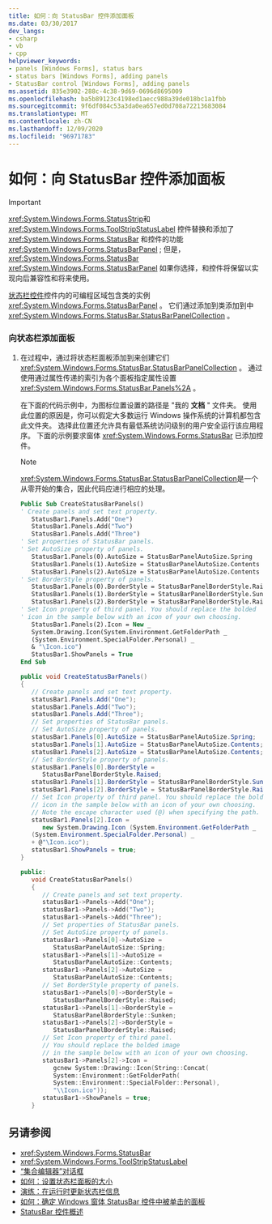 ```yaml
---
title: 如何：向 StatusBar 控件添加面板
ms.date: 03/30/2017
dev_langs:
- csharp
- vb
- cpp
helpviewer_keywords:
- panels [Windows Forms], status bars
- status bars [Windows Forms], adding panels
- StatusBar control [Windows Forms], adding panels
ms.assetid: 835e3902-288c-4c38-9d69-0696d8695009
ms.openlocfilehash: ba5b89123c4198ed1aecc988a39de018bc1a1fbb
ms.sourcegitcommit: 9f6df084c53a3da0ea657ed0d708a72213683084
ms.translationtype: MT
ms.contentlocale: zh-CN
ms.lasthandoff: 12/09/2020
ms.locfileid: "96971783"
---
```

# <a name="how-to-add-panels-to-a-statusbar-control"></a>如何：向 StatusBar 控件添加面板

> [!IMPORTANT]
> <xref:System.Windows.Forms.StatusStrip>和 <xref:System.Windows.Forms.ToolStripStatusLabel> 控件替换和添加了 <xref:System.Windows.Forms.StatusBar> 和控件的功能 <xref:System.Windows.Forms.StatusBarPanel> ; 但是， <xref:System.Windows.Forms.StatusBar> <xref:System.Windows.Forms.StatusBarPanel> 如果你选择，和控件将保留以实现向后兼容性和将来使用。  
  
 [状态栏控件](statusbar-control-windows-forms.md)控件内的可编程区域包含类的实例 <xref:System.Windows.Forms.StatusBarPanel> 。 它们通过添加到类添加到中 <xref:System.Windows.Forms.StatusBar.StatusBarPanelCollection> 。  
  
### <a name="to-add-panels-to-a-status-bar"></a>向状态栏添加面板  
  
1. 在过程中，通过将状态栏面板添加到来创建它们 <xref:System.Windows.Forms.StatusBar.StatusBarPanelCollection> 。 通过使用通过属性传递的索引为各个面板指定属性设置 <xref:System.Windows.Forms.StatusBar.Panels%2A> 。  
  
     在下面的代码示例中，为图标位置设置的路径是 "我的 **文档** " 文件夹。 使用此位置的原因是，你可以假定大多数运行 Windows 操作系统的计算机都包含此文件夹。 选择此位置还允许具有最低系统访问级别的用户安全运行该应用程序。 下面的示例要求窗体 <xref:System.Windows.Forms.StatusBar> 已添加控件。  
  
    > [!NOTE]
    > <xref:System.Windows.Forms.StatusBar.StatusBarPanelCollection>是一个从零开始的集合，因此代码应进行相应的处理。  
  
    ```vb  
    Public Sub CreateStatusBarPanels()  
    ' Create panels and set text property.  
       StatusBar1.Panels.Add("One")  
       StatusBar1.Panels.Add("Two")  
       StatusBar1.Panels.Add("Three")  
    ' Set properties of StatusBar panels.  
    ' Set AutoSize property of panels.  
       StatusBar1.Panels(0).AutoSize = StatusBarPanelAutoSize.Spring  
       StatusBar1.Panels(1).AutoSize = StatusBarPanelAutoSize.Contents  
       StatusBar1.Panels(2).AutoSize = StatusBarPanelAutoSize.Contents  
    ' Set BorderStyle property of panels.  
       StatusBar1.Panels(0).BorderStyle = StatusBarPanelBorderStyle.Raised  
       StatusBar1.Panels(1).BorderStyle = StatusBarPanelBorderStyle.Sunken  
       StatusBar1.Panels(2).BorderStyle = StatusBarPanelBorderStyle.Raised  
    ' Set Icon property of third panel. You should replace the bolded  
    ' icon in the sample below with an icon of your own choosing.  
       StatusBar1.Panels(2).Icon = New _
       System.Drawing.Icon(System.Environment.GetFolderPath _  
       (System.Environment.SpecialFolder.Personal) _  
       & "\Icon.ico")  
       StatusBar1.ShowPanels = True  
    End Sub  
    ```  
  
    ```csharp  
    public void CreateStatusBarPanels()  
    {  
       // Create panels and set text property.  
       statusBar1.Panels.Add("One");  
       statusBar1.Panels.Add("Two");  
       statusBar1.Panels.Add("Three");  
       // Set properties of StatusBar panels.  
       // Set AutoSize property of panels.  
       statusBar1.Panels[0].AutoSize = StatusBarPanelAutoSize.Spring;  
       statusBar1.Panels[1].AutoSize = StatusBarPanelAutoSize.Contents;  
       statusBar1.Panels[2].AutoSize = StatusBarPanelAutoSize.Contents;  
       // Set BorderStyle property of panels.  
       statusBar1.Panels[0].BorderStyle =  
          StatusBarPanelBorderStyle.Raised;  
       statusBar1.Panels[1].BorderStyle = StatusBarPanelBorderStyle.Sunken;  
       statusBar1.Panels[2].BorderStyle = StatusBarPanelBorderStyle.Raised;  
       // Set Icon property of third panel. You should replace the bolded  
       // icon in the sample below with an icon of your own choosing.  
       // Note the escape character used (@) when specifying the path.  
       statusBar1.Panels[2].Icon =
          new System.Drawing.Icon (System.Environment.GetFolderPath _  
       (System.Environment.SpecialFolder.Personal) _  
       + @"\Icon.ico");  
       statusBar1.ShowPanels = true;  
    }  
    ```  
  
    ```cpp  
    public:  
       void CreateStatusBarPanels()  
       {  
          // Create panels and set text property.  
          statusBar1->Panels->Add("One");  
          statusBar1->Panels->Add("Two");  
          statusBar1->Panels->Add("Three");  
          // Set properties of StatusBar panels.  
          // Set AutoSize property of panels.  
          statusBar1->Panels[0]->AutoSize =  
             StatusBarPanelAutoSize::Spring;  
          statusBar1->Panels[1]->AutoSize =  
             StatusBarPanelAutoSize::Contents;  
          statusBar1->Panels[2]->AutoSize =  
             StatusBarPanelAutoSize::Contents;  
          // Set BorderStyle property of panels.  
          statusBar1->Panels[0]->BorderStyle =  
             StatusBarPanelBorderStyle::Raised;  
          statusBar1->Panels[1]->BorderStyle =  
             StatusBarPanelBorderStyle::Sunken;  
          statusBar1->Panels[2]->BorderStyle =  
             StatusBarPanelBorderStyle::Raised;  
          // Set Icon property of third panel.  
          // You should replace the bolded image
          // in the sample below with an icon of your own choosing.  
          statusBar1->Panels[2]->Icon =  
             gcnew System::Drawing::Icon(String::Concat(  
             System::Environment::GetFolderPath(  
             System::Environment::SpecialFolder::Personal),  
             "\\Icon.ico"));  
          statusBar1->ShowPanels = true;  
       }  
    ```  
  
## <a name="see-also"></a>另请参阅

- <xref:System.Windows.Forms.StatusBar>
- <xref:System.Windows.Forms.ToolStripStatusLabel>
- [“集合编辑器”对话框](/previous-versions/visualstudio/visual-studio-2010/xc4yyekt(v=vs.100))
- [如何：设置状态栏面板的大小](how-to-set-the-size-of-status-bar-panels.md)
- [演练：在运行时更新状态栏信息](walkthrough-updating-status-bar-information-at-run-time.md)
- [如何：确定 Windows 窗体 StatusBar 控件中被单击的面板](determine-which-panel-wf-statusbar-control-was-clicked.md)
- [StatusBar 控件概述](statusbar-control-overview-windows-forms.md)
